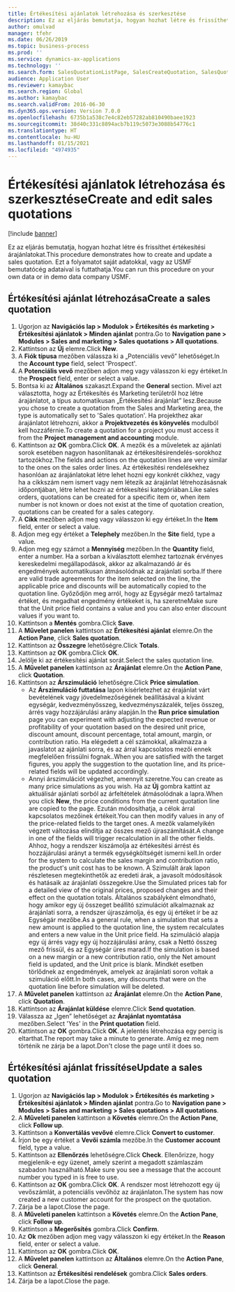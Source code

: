```yaml
---
title: Értékesítési ajánlatok létrehozása és szerkesztése
description: Ez az eljárás bemutatja, hogyan hozhat létre és frissíthet értékesítési árajánlatokat.
author: omulvad
manager: tfehr
ms.date: 06/26/2019
ms.topic: business-process
ms.prod: ''
ms.service: dynamics-ax-applications
ms.technology: ''
ms.search.form: SalesQuotationListPage, SalesCreateQuotation, SalesQuotationTable, SalesQuotationTotals, SalesQuotationPriceSimulation, SalesQuotationEditLines, SrsReportViewerForm, smmSetNumSeqIfManual, CustTable, SalesTable, CustQuotationConfirmationJournal, CustQuotationJournal, CustSalesLines, SalesQuotationCopying, SalesQuotationDeleteQuotations, SalesQuotationListPagePreviewPane, SalesQuotationTypeGroup
audience: Application User
ms.reviewer: kamaybac
ms.search.region: Global
ms.author: kamaybac
ms.search.validFrom: 2016-06-30
ms.dyn365.ops.version: Version 7.0.0
ms.openlocfilehash: 6735b1a538c7e4c82eb57282ab810490baee1923
ms.sourcegitcommit: 38d40c331c8894acb7b119c5073e3088b54776c1
ms.translationtype: HT
ms.contentlocale: hu-HU
ms.lasthandoff: 01/15/2021
ms.locfileid: "4974935"
---
```

# <a name="create-and-edit-sales-quotations"></a><span data-ttu-id="f921b-103">Értékesítési ajánlatok létrehozása és szerkesztése</span><span class="sxs-lookup"><span data-stu-id="f921b-103">Create and edit sales quotations</span></span>

[!include [banner](../../includes/banner.md)]

<span data-ttu-id="f921b-104">Ez az eljárás bemutatja, hogyan hozhat létre és frissíthet értékesítési árajánlatokat.</span><span class="sxs-lookup"><span data-stu-id="f921b-104">This procedure demonstrates how to create and update a sales quotation.</span></span> <span data-ttu-id="f921b-105">Ezt a folyamatot saját adatokkal, vagy az USMF bemutatócég adataival is futtathatja.</span><span class="sxs-lookup"><span data-stu-id="f921b-105">You can run this procedure on your own data or in demo data company USMF.</span></span>


## <a name="create-a-sales-quotation"></a><span data-ttu-id="f921b-106">Értékesítési ajánlat létrehozása</span><span class="sxs-lookup"><span data-stu-id="f921b-106">Create a sales quotation</span></span>
1. <span data-ttu-id="f921b-107">Ugorjon az **Navigációs lap > Modulok > Értékesítés és marketing > Értékesítési ajánlatok > Minden ajánlat** pontra.</span><span class="sxs-lookup"><span data-stu-id="f921b-107">Go to **Navigation pane > Modules > Sales and marketing > Sales quotations > All quotations**.</span></span>
2. <span data-ttu-id="f921b-108">Kattintson az **Új** elemre.</span><span class="sxs-lookup"><span data-stu-id="f921b-108">Click **New**.</span></span>
3. <span data-ttu-id="f921b-109">A **Fiók típusa** mezőben válassza ki a „Potenciális vevő” lehetőséget.</span><span class="sxs-lookup"><span data-stu-id="f921b-109">In the **Account type** field, select 'Prospect'.</span></span>
4. <span data-ttu-id="f921b-110">A **Potenciális vevő** mezőben adjon meg vagy válasszon ki egy értéket.</span><span class="sxs-lookup"><span data-stu-id="f921b-110">In the **Prospect** field, enter or select a value.</span></span>
5. <span data-ttu-id="f921b-111">Bontsa ki az **Általános** szakaszt.</span><span class="sxs-lookup"><span data-stu-id="f921b-111">Expand the **General** section.</span></span> <span data-ttu-id="f921b-112">Mivel azt választotta, hogy az Értékesítés és Marketing területről hoz létre árajánlatot, a típus automatikusan „Értékesítési árajánlat” lesz.</span><span class="sxs-lookup"><span data-stu-id="f921b-112">Because you chose to create a quotation from the Sales and Marketing area, the type is automatically set to 'Sales quotation'.</span></span> <span data-ttu-id="f921b-113">Ha projekthez akar árajánlatot létrehozni, akkor a **Projektvezetés és könyvelés** modulból kell hozzáférnie.</span><span class="sxs-lookup"><span data-stu-id="f921b-113">To create a quotation for a project you must access it from the **Project management and accounting** module.</span></span>
6. <span data-ttu-id="f921b-114">Kattintson az **OK** gombra.</span><span class="sxs-lookup"><span data-stu-id="f921b-114">Click **OK**.</span></span> <span data-ttu-id="f921b-115">A mezők és a műveletek az ajánlati sorok esetében nagyon hasonlítanak az értékesítésirendelés-sorokhoz tartozókhoz.</span><span class="sxs-lookup"><span data-stu-id="f921b-115">The fields and actions on the quotation lines are very similar to the ones on the sales order lines.</span></span>   <span data-ttu-id="f921b-116">Az értékesítési rendelésekhez hasonlóan az árajánlatokat létre lehet hozni egy konkrét cikkhez, vagy ha a cikkszám nem ismert vagy nem létezik az árajánlat létrehozásásnak időpontjában, létre lehet hozni az értékesítési kategóriában.</span><span class="sxs-lookup"><span data-stu-id="f921b-116">Like sales orders, quotations can be created for a specific item or, when item number is not known or does not exist at the time of quotation creation, quotations can be created for a sales category.</span></span>     
7. <span data-ttu-id="f921b-117">A **Cikk** mezőben adjon meg vagy válasszon ki egy értéket.</span><span class="sxs-lookup"><span data-stu-id="f921b-117">In the **Item** field, enter or select a value.</span></span>
8. <span data-ttu-id="f921b-118">Adjon meg egy értéket a **Telephely** mezőben.</span><span class="sxs-lookup"><span data-stu-id="f921b-118">In the **Site** field, type a value.</span></span>
9. <span data-ttu-id="f921b-119">Adjon meg egy számot a **Mennyiség** mezőben.</span><span class="sxs-lookup"><span data-stu-id="f921b-119">In the **Quantity** field, enter a number.</span></span> <span data-ttu-id="f921b-120">Ha a sorban a kiválasztott elemhez tartoznak érvényes kereskedelmi megállapodások, akkor az alkalmazandó ár és engedmények automatikusan átmásolódnak az árajánlati sorba.</span><span class="sxs-lookup"><span data-stu-id="f921b-120">If there are valid trade agreements for the item selected on the line, the applicable price and discounts will be automatically copied to the quotation line.</span></span> <span data-ttu-id="f921b-121">Győződjön meg arról, hogy az Egységár mező tartalmaz értéket, és megadhat engedmény értékeket is, ha szeretne</span><span class="sxs-lookup"><span data-stu-id="f921b-121">Make sure that the Unit price field contains a value and you can also enter discount values if you want to.</span></span> 
10. <span data-ttu-id="f921b-122">Kattintson a **Mentés** gombra.</span><span class="sxs-lookup"><span data-stu-id="f921b-122">Click **Save**.</span></span>
11. <span data-ttu-id="f921b-123">A **Művelet panelen** kattintson az **Értékesítési ajánlat** elemre.</span><span class="sxs-lookup"><span data-stu-id="f921b-123">On the **Action Pane**, click **Sales quotation**.</span></span>
12. <span data-ttu-id="f921b-124">Kattintson az **Összegre** lehetőségre.</span><span class="sxs-lookup"><span data-stu-id="f921b-124">Click **Totals**.</span></span>
13. <span data-ttu-id="f921b-125">Kattintson az **OK** gombra.</span><span class="sxs-lookup"><span data-stu-id="f921b-125">Click **OK**.</span></span>
14. <span data-ttu-id="f921b-126">Jelölje ki az értékesítési ajánlat sorát.</span><span class="sxs-lookup"><span data-stu-id="f921b-126">Select the sales quotation line.</span></span>
15. <span data-ttu-id="f921b-127">A **Művelet panelen** kattintson az **Árajánlat** elemre.</span><span class="sxs-lookup"><span data-stu-id="f921b-127">On the **Action Pane**, click **Quotation**.</span></span>
16. <span data-ttu-id="f921b-128">Kattintson az **Árszimuláció** lehetőségre.</span><span class="sxs-lookup"><span data-stu-id="f921b-128">Click **Price simulation**.</span></span>
    - <span data-ttu-id="f921b-129">Az **Árszimuláció futtatása** lapon kísérletezhet az érajánlat várt bevételének vagy jövedelmezőségének beállításával a kívánt egységár, kedvezményösszeg, kedvezményszázalék, teljes összeg, árrés vagy hozzájárulási arány alapján.</span><span class="sxs-lookup"><span data-stu-id="f921b-129">In the **Run price simulation** page you can experiment with adjusting the expected revenue or profitability of your quotation based on the desired unit price, discount amount, discount percentage, total amount, margin, or contribution ratio.</span></span> <span data-ttu-id="f921b-130">Ha elégedett a cél számokkal, alkalmazza a javaslatot az ajánlati sorra, és az árral kapcsolatos mezői ennek megfelelően frissülni fognak..</span><span class="sxs-lookup"><span data-stu-id="f921b-130">When you are satisfied with the target figures, you apply the suggestion to the quotation line, and its price-related fields will be updated accordingly.</span></span>  
    - <span data-ttu-id="f921b-131">Annyi árszimulációt végezhet, amennyit szeretne.</span><span class="sxs-lookup"><span data-stu-id="f921b-131">You can create as many price simulations as you wish.</span></span> <span data-ttu-id="f921b-132">Ha az **Új** gombra kattint az aktuálisár ajánlati sorból az árfeltételek átmásolódnak a lapra.</span><span class="sxs-lookup"><span data-stu-id="f921b-132">When you click **New**, the price conditions from the current quotation line are copied to the page.</span></span> <span data-ttu-id="f921b-133">Ezután módosíthatja, a célok árral kapcsolatos mezőinek értékeit.</span><span class="sxs-lookup"><span data-stu-id="f921b-133">You can then modify values in any of the price-related fields to the target ones.</span></span> <span data-ttu-id="f921b-134">A mezők valamelyikén végzett változása elindítja az összes mező újraszámítását.</span><span class="sxs-lookup"><span data-stu-id="f921b-134">A change in one of the fields will trigger recalculation in all the other fields.</span></span> <span data-ttu-id="f921b-135">Ahhoz, hogy a rendszer kiszámolja az értékesítési árrést és hozzájárulási arányt a termék egységköltségét ismerni kell.</span><span class="sxs-lookup"><span data-stu-id="f921b-135">In order for the system to calculate the sales margin and contribution ratio, the product's unit cost has to be known.</span></span> <span data-ttu-id="f921b-136">A Szimulált árak lapon részletesen megtekinthetők az eredeti árak, a javasolt módosítások és hatásaik az árajánlati összegekre.</span><span class="sxs-lookup"><span data-stu-id="f921b-136">Use the Simulated prices tab for a detailed view of the original prices, proposed changes and their effect on the quotation totals.</span></span> <span data-ttu-id="f921b-137">Általános szabályként elmondható, hogy amikor egy új összeget beállító szimulációt alkalmaznak az árajánlati sorra, a rendszer újraszámolja, és egy új értéket ír be az Egységár mezőbe.</span><span class="sxs-lookup"><span data-stu-id="f921b-137">As a general rule, when a simulation that sets a new amount is applied to the quotation line, the system recalculates and enters a new value in the Unit price field.</span></span> <span data-ttu-id="f921b-138">Ha szimuláció alapja egy új árrés vagy egy új hozzájárulási arány, csak a Nettó összeg mező frissül, és az Egységár üres marad.</span><span class="sxs-lookup"><span data-stu-id="f921b-138">If the simulation is based on a new margin or a new contribution ratio, only the Net amount field is updated, and the Unit price is blank.</span></span> <span data-ttu-id="f921b-139">Mindkét esetben törlődnek az engedmények, amelyek az árajánlati soron voltak a szimuláció előtt.</span><span class="sxs-lookup"><span data-stu-id="f921b-139">In both cases, any discounts that were on the quotation line before simulation will be deleted.</span></span>
17. <span data-ttu-id="f921b-140">A **Művelet panelen** kattintson az **Árajánlat** elemre.</span><span class="sxs-lookup"><span data-stu-id="f921b-140">On the **Action Pane**, click **Quotation**.</span></span>
18. <span data-ttu-id="f921b-141">Kattintson az **Árajánlat küldése** elemre.</span><span class="sxs-lookup"><span data-stu-id="f921b-141">Click **Send quotation**.</span></span>
19. <span data-ttu-id="f921b-142">Válassza az „Igen” lehetőséget az **Árajánlat nyomtatása** mezőben.</span><span class="sxs-lookup"><span data-stu-id="f921b-142">Select 'Yes' in the **Print quotation** field.</span></span>
20. <span data-ttu-id="f921b-143">Kattintson az **OK** gombra.</span><span class="sxs-lookup"><span data-stu-id="f921b-143">Click **OK**.</span></span> <span data-ttu-id="f921b-144">A jelentés létrehozása egy percig is eltarthat.</span><span class="sxs-lookup"><span data-stu-id="f921b-144">The report may take a minute to generate.</span></span> <span data-ttu-id="f921b-145">Amíg ez meg nem történik ne zárja be a lapot.</span><span class="sxs-lookup"><span data-stu-id="f921b-145">Don't close the page until it does so.</span></span>

## <a name="update-a-sales-quotation"></a><span data-ttu-id="f921b-146">Értékesítési ajánlat frissítése</span><span class="sxs-lookup"><span data-stu-id="f921b-146">Update a sales quotation</span></span>
1. <span data-ttu-id="f921b-147">Ugorjon az **Navigációs lap > Modulok > Értékesítés és marketing > Értékesítési ajánlatok > Minden ajánlat** pontra.</span><span class="sxs-lookup"><span data-stu-id="f921b-147">Go to **Navigation pane > Modules > Sales and marketing > Sales quotations > All quotations**.</span></span>
2. <span data-ttu-id="f921b-148">A **Műveleti panelen** kattintson a **Követés** elemre.</span><span class="sxs-lookup"><span data-stu-id="f921b-148">On the **Action Pane**, click **Follow up**.</span></span>
3. <span data-ttu-id="f921b-149">Kattintson a **Konvertálás vevővé** elemre.</span><span class="sxs-lookup"><span data-stu-id="f921b-149">Click **Convert to customer**.</span></span>
4. <span data-ttu-id="f921b-150">Írjon be egy értéket a **Vevői számla** mezőbe.</span><span class="sxs-lookup"><span data-stu-id="f921b-150">In the **Customer account** field, type a value.</span></span>
5. <span data-ttu-id="f921b-151">Kattintson az **Ellenőrzés** lehetőségre.</span><span class="sxs-lookup"><span data-stu-id="f921b-151">Click **Check**.</span></span> <span data-ttu-id="f921b-152">Ellenőrizze, hogy megjelenik-e egy üzenet, amely szerint a megadott számlaszám szabadon használható.</span><span class="sxs-lookup"><span data-stu-id="f921b-152">Make sure you see a message that the account number you typed in is free to use.</span></span>  
6. <span data-ttu-id="f921b-153">Kattintson az **OK** gombra.</span><span class="sxs-lookup"><span data-stu-id="f921b-153">Click **OK**.</span></span> <span data-ttu-id="f921b-154">A rendszer most létrehozott egy új vevőszámlát, a potenciális vevőhöz az árajánlaton.</span><span class="sxs-lookup"><span data-stu-id="f921b-154">The system has now created a new customer account for the prospect on the quotation.</span></span>  
7. <span data-ttu-id="f921b-155">Zárja be a lapot.</span><span class="sxs-lookup"><span data-stu-id="f921b-155">Close the page.</span></span>
8. <span data-ttu-id="f921b-156">A **Műveleti panelen** kattintson a **Követés** elemre.</span><span class="sxs-lookup"><span data-stu-id="f921b-156">On the **Action Pane**, click **Follow up**.</span></span>
9. <span data-ttu-id="f921b-157">Kattintson a **Megerősítés** gombra.</span><span class="sxs-lookup"><span data-stu-id="f921b-157">Click **Confirm**.</span></span>
10. <span data-ttu-id="f921b-158">Az **Ok** mezőben adjon meg vagy válasszon ki egy értéket.</span><span class="sxs-lookup"><span data-stu-id="f921b-158">In the **Reason** field, enter or select a value.</span></span>
11. <span data-ttu-id="f921b-159">Kattintson az **OK** gombra.</span><span class="sxs-lookup"><span data-stu-id="f921b-159">Click **OK**.</span></span>
12. <span data-ttu-id="f921b-160">A **Művelet panelen** kattintson az **Általános** elemre.</span><span class="sxs-lookup"><span data-stu-id="f921b-160">On the **Action Pane**, click **General**.</span></span>
13. <span data-ttu-id="f921b-161">Kattintson az **Értékesítési rendelések** gombra.</span><span class="sxs-lookup"><span data-stu-id="f921b-161">Click **Sales orders**.</span></span>
14. <span data-ttu-id="f921b-162">Zárja be a lapot.</span><span class="sxs-lookup"><span data-stu-id="f921b-162">Close the page.</span></span>

